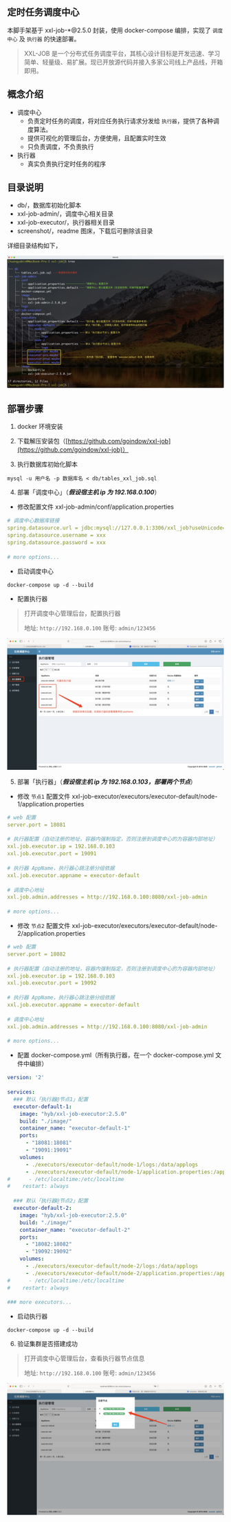 ## 定时任务调度中心
本脚手架基于 xxl-job-*@2.5.0 封装，使用 docker-compose 编排，实现了 `调度中心` 及 `执行器` 的快速部署。
> XXL-JOB 是一个分布式任务调度平台，其核心设计目标是开发迅速、学习简单、轻量级、易扩展。现已开放源代码并接入多家公司线上产品线，开箱即用。


## 概念介绍
- 调度中心
  - 负责定时任务的调度，将对应任务执行请求分发给 `执行器`，提供了各种调度算法。
  - 提供可视化的管理后台，方便使用，且配置实时生效
  - 只负责调度，不负责执行
- 执行器
  - 真实负责执行定时任务的程序


## 目录说明
- db/，数据库初始化脚本
- xxl-job-admin/，调度中心相关目录
- xxl-job-executor/，执行器相关目录
- screenshot/，readme 图床，下载后可删除该目录

详细目录结构如下，

![image.png](https://raw.githubusercontent.com/goindow/xxl-job/refs/heads/main/screenshot/1.jpg)


## 部署步骤
1. docker 环境安装

2. 下载解压安装包（[https://github.com/goindow/xxl-job](https://github.com/goindow/xxl-job)）

3. 执行数据库初始化脚本
```shell
mysql -u 用户名 -p 数据库名 < db/tables_xxl_job.sql
```

4. 部署「调度中心」（***假设宿主机 ip 为 192.168.0.100***）
- 修改配置文件 xxl-job-admin/conf/application.properties
```yaml
# 调度中心数据库链接
spring.datasource.url = jdbc:mysql://127.0.0.1:3306/xxl_job?useUnicode=true&characterEncoding=UTF-8&autoReconnect=true&serverTimezone=Asia/Shanghai
spring.datasource.username = xxx
spring.datasource.password = xxx

# more options...
```
- 启动调度中心
```shell
docker-compose up -d --build
```
- 配置执行器
> 打开调度中心管理后台，配置执行器
>
> 地址: `http://192.168.0.100`
> 账号: `admin/123456`

![image.png](https://raw.githubusercontent.com/goindow/xxl-job/refs/heads/main/screenshot/2.jpg)


5. 部署「执行器」（***假设宿主机 ip 为 192.168.0.103，部署两个节点***）
- 修改 `节点1` 配置文件 xxl-job-executor/executors/executor-default/node-1/application.properties
```yaml
# web 配置
server.port = 18081

# 执行器配置（自动注册的地址，容器内强制指定，否则注册到调度中心的为容器内部地址）
xxl.job.executor.ip = 192.168.0.103
xxl.job.executor.port = 19091

# 执行器 AppName，执行器心跳注册分组依据
xxl.job.executor.appname = executor-default

# 调度中心地址
xxl.job.admin.addresses = http://192.168.0.100:8080/xxl-job-admin

# more options...
```
- 修改 `节点2` 配置文件 xxl-job-executor/executors/executor-default/node-2/application.properties
```yaml
# web 配置
server.port = 18082

# 执行器配置（自动注册的地址，容器内强制指定，否则注册到调度中心的为容器内部地址）
xxl.job.executor.ip = 192.168.0.103
xxl.job.executor.port = 19092

# 执行器 AppName，执行器心跳注册分组依据
xxl.job.executor.appname = executor-default

# 调度中心地址
xxl.job.admin.addresses = http://192.168.0.100:8080/xxl-job-admin

# more options...
```
- 配置 docker-compose.yml（所有执行器，在一个 docker-compose.yml 文件中编排）
```yaml
version: '2'

services:
  ### 默认「执行器@节点1」配置
  executor-default-1:
    image: "hyb/xxl-job-executor:2.5.0"
    build: "./image/"
    container_name: "executor-default-1"
    ports:
      - "18081:18081"
      - "19091:19091"
    volumes:
      - ./executors/executor-default/node-1/logs:/data/applogs
      - ./executors/executor-default/node-1/application.properties:/application.properties
#      - /etc/localtime:/etc/localtime
#    restart: always

  ### 默认「执行器@节点2」配置
  executor-default-2:
    image: "hyb/xxl-job-executor:2.5.0"
    build: "./image/"
    container_name: "executor-default-2"
    ports:
      - "18082:18082"
      - "19092:19092"
    volumes:
      - ./executors/executor-default/node-2/logs:/data/applogs
      - ./executors/executor-default/node-2/application.properties:/application.properties
#      - /etc/localtime:/etc/localtime
#    restart: always

### more executors...
```
- 启动执行器
```shell
docker-compose up -d --build
```

6. 验证集群是否搭建成功
> 打开调度中心管理后台，查看执行器节点信息
>
> 地址: `http://192.168.0.100`
> 账号: `admin/123456`

![image.png](https://raw.githubusercontent.com/goindow/xxl-job/refs/heads/main/screenshot/3.jpg)
